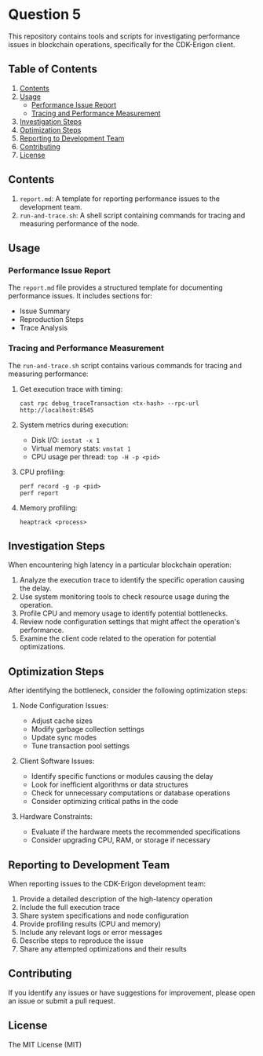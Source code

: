 # Question 5 

This repository contains tools and scripts for investigating performance issues in blockchain operations, specifically for the CDK-Erigon client.

## Table of Contents

1. [Contents](#contents)
2. [Usage](#usage)
   - [Performance Issue Report](#performance-issue-report)
   - [Tracing and Performance Measurement](#tracing-and-performance-measurement)
3. [Investigation Steps](#investigation-steps)
4. [Optimization Steps](#optimization-steps)
5. [Reporting to Development Team](#reporting-to-development-team)
6. [Contributing](#contributing)
7. [License](#license)

## Contents

1. `report.md`: A template for reporting performance issues to the development team.
2. `run-and-trace.sh`: A shell script containing commands for tracing and measuring performance of the node.

## Usage

### Performance Issue Report

The `report.md` file provides a structured template for documenting performance issues. It includes sections for:

- Issue Summary
- Reproduction Steps
- Trace Analysis

### Tracing and Performance Measurement

The `run-and-trace.sh` script contains various commands for tracing and measuring performance:

1. Get execution trace with timing:
   ```
   cast rpc debug_traceTransaction <tx-hash> --rpc-url http://localhost:8545
   ```

2. System metrics during execution:
   - Disk I/O: `iostat -x 1`
   - Virtual memory stats: `vmstat 1`
   - CPU usage per thread: `top -H -p <pid>`

3. CPU profiling:
   ```
   perf record -g -p <pid>
   perf report
   ```

4. Memory profiling:
   ```
   heaptrack <process>
   ```

## Investigation Steps

When encountering high latency in a particular blockchain operation:

1. Analyze the execution trace to identify the specific operation causing the delay.
2. Use system monitoring tools to check resource usage during the operation.
3. Profile CPU and memory usage to identify potential bottlenecks.
4. Review node configuration settings that might affect the operation's performance.
5. Examine the client code related to the operation for potential optimizations.

## Optimization Steps

After identifying the bottleneck, consider the following optimization steps:

1. Node Configuration Issues:
   - Adjust cache sizes
   - Modify garbage collection settings
   - Update sync modes
   - Tune transaction pool settings

2. Client Software Issues:
   - Identify specific functions or modules causing the delay
   - Look for inefficient algorithms or data structures
   - Check for unnecessary computations or database operations
   - Consider optimizing critical paths in the code

3. Hardware Constraints:
   - Evaluate if the hardware meets the recommended specifications
   - Consider upgrading CPU, RAM, or storage if necessary

## Reporting to Development Team

When reporting issues to the CDK-Erigon development team:

1. Provide a detailed description of the high-latency operation
2. Include the full execution trace
3. Share system specifications and node configuration
4. Provide profiling results (CPU and memory)
5. Include any relevant logs or error messages
6. Describe steps to reproduce the issue
7. Share any attempted optimizations and their results

## Contributing

If you identify any issues or have suggestions for improvement, please open an issue or submit a pull request.

## License

The MIT License (MIT)
